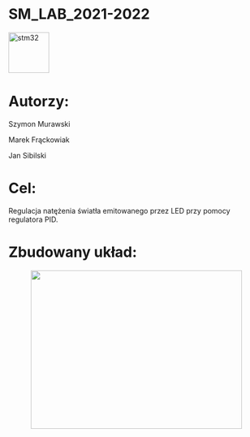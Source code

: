 # SM_LAB_2021-2022

<p align="left"> <a href="https://www.st.com/en/evaluation-tools/stm32-nucleo-boards.html" target="_blank"> <img src="https://documentation.help/X-NUCLEO-IHM07M1-X-CUBE-SPN7/module_NUCLEO_STM32.png" alt="stm32" width="80" height="80"/> </a>
  

# Autorzy:
Szymon Murawski

Marek Frąckowiak

Jan Sibilski

# Cel:
Regulacja natężenia światła emitowanego przez LED przy pomocy regulatora PID.

# Zbudowany układ:

<p align="center">
<img width="416" height="312" src="https://github.com/SzymonMs/SM_LAB_2021-2022/blob/main/Zdjęcia/IMG_20220118_101128.jpg">
